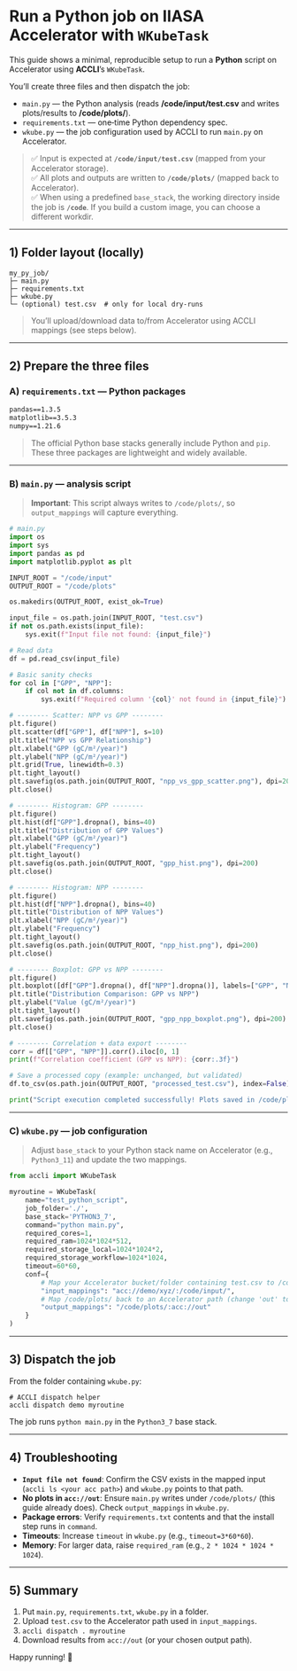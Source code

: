 # Run a **Python** job on IIASA Accelerator with `WKubeTask`

This guide shows a minimal, reproducible setup to run a **Python** script on Accelerator using **ACCLI**’s `WKubeTask`.

You’ll create three files and then dispatch the job:

- `main.py` — the Python analysis (reads **/code/input/test.csv** and writes plots/results to **/code/plots/**).
- `requirements.txt` — one‑time Python dependency spec.
- `wkube.py` — the job configuration used by ACCLI to run `main.py` on Accelerator.

> ✅ Input is expected at **`/code/input/test.csv`** (mapped from your Accelerator storage).  
> ✅ All plots and outputs are written to **`/code/plots/`** (mapped back to Accelerator).  
> ✅ When using a predefined `base_stack`, the working directory inside the job is **`/code`**. If you build a custom image, you can choose a different workdir.

---

## 1) Folder layout (locally)

```
my_py_job/
├─ main.py
├─ requirements.txt
├─ wkube.py
└─ (optional) test.csv  # only for local dry-runs
```

> You’ll upload/download data to/from Accelerator using ACCLI mappings (see steps below).

---

## 2) Prepare the three files

### A) `requirements.txt` — Python packages

```txt
pandas==1.3.5
matplotlib==3.5.3
numpy==1.21.6
```

> The official Python base stacks generally include Python and `pip`. These three packages are lightweight and widely available.

---

### B) `main.py` — analysis script

> **Important**: This script always writes to `/code/plots/`, so `output_mappings` will capture everything.

```python
# main.py
import os
import sys
import pandas as pd
import matplotlib.pyplot as plt

INPUT_ROOT = "/code/input"
OUTPUT_ROOT = "/code/plots"

os.makedirs(OUTPUT_ROOT, exist_ok=True)

input_file = os.path.join(INPUT_ROOT, "test.csv")
if not os.path.exists(input_file):
    sys.exit(f"Input file not found: {input_file}")

# Read data
df = pd.read_csv(input_file)

# Basic sanity checks
for col in ["GPP", "NPP"]:
    if col not in df.columns:
        sys.exit(f"Required column '{col}' not found in {input_file}")

# -------- Scatter: NPP vs GPP --------
plt.figure()
plt.scatter(df["GPP"], df["NPP"], s=10)
plt.title("NPP vs GPP Relationship")
plt.xlabel("GPP (gC/m²/year)")
plt.ylabel("NPP (gC/m²/year)")
plt.grid(True, linewidth=0.3)
plt.tight_layout()
plt.savefig(os.path.join(OUTPUT_ROOT, "npp_vs_gpp_scatter.png"), dpi=200)
plt.close()

# -------- Histogram: GPP --------
plt.figure()
plt.hist(df["GPP"].dropna(), bins=40)
plt.title("Distribution of GPP Values")
plt.xlabel("GPP (gC/m²/year)")
plt.ylabel("Frequency")
plt.tight_layout()
plt.savefig(os.path.join(OUTPUT_ROOT, "gpp_hist.png"), dpi=200)
plt.close()

# -------- Histogram: NPP --------
plt.figure()
plt.hist(df["NPP"].dropna(), bins=40)
plt.title("Distribution of NPP Values")
plt.xlabel("NPP (gC/m²/year)")
plt.ylabel("Frequency")
plt.tight_layout()
plt.savefig(os.path.join(OUTPUT_ROOT, "npp_hist.png"), dpi=200)
plt.close()

# -------- Boxplot: GPP vs NPP --------
plt.figure()
plt.boxplot([df["GPP"].dropna(), df["NPP"].dropna()], labels=["GPP", "NPP"])
plt.title("Distribution Comparison: GPP vs NPP")
plt.ylabel("Value (gC/m²/year)")
plt.tight_layout()
plt.savefig(os.path.join(OUTPUT_ROOT, "gpp_npp_boxplot.png"), dpi=200)
plt.close()

# -------- Correlation + data export --------
corr = df[["GPP", "NPP"]].corr().iloc[0, 1]
print(f"Correlation coefficient (GPP vs NPP): {corr:.3f}")

# Save a processed copy (example: unchanged, but validated)
df.to_csv(os.path.join(OUTPUT_ROOT, "processed_test.csv"), index=False)

print("Script execution completed successfully! Plots saved in /code/plots/")
```

---

### C) `wkube.py` — job configuration

> Adjust `base_stack` to your Python stack name on Accelerator (e.g., `Python3_11`) and update the two mappings.

```python
from accli import WKubeTask

myroutine = WKubeTask(
    name="test_python_script",
    job_folder='./',
    base_stack='PYTHON3_7',   
    command="python main.py",
    required_cores=1,
    required_ram=1024*1024*512,
    required_storage_local=1024*1024*2,
    required_storage_workflow=1024*1024,
    timeout=60*60,
    conf={
        # Map your Accelerator bucket/folder containing test.csv to /code/input/
        "input_mappings": "acc://demo/xyz/:/code/input/",
        # Map /code/plots/ back to an Accelerator path (change 'out' to your target)
        "output_mappings": "/code/plots/:acc://out"
    }
)
```

---

## 3) Dispatch the job

From the folder containing `wkube.py`:
```
# ACCLI dispatch helper
accli dispatch demo myroutine

```

The job runs `python main.py` in the `Python3_7` base stack.

---


## 4) Troubleshooting

- **`Input file not found`**: Confirm the CSV exists in the mapped input (`accli ls <your acc path>`) and `wkube.py` points to that path.
- **No plots in `acc://out`**: Ensure `main.py` writes under `/code/plots/` (this guide already does). Check `output_mappings` in `wkube.py`.
- **Package errors**: Verify `requirements.txt` contents and that the install step runs in `command`.
- **Timeouts**: Increase `timeout` in `wkube.py` (e.g., `timeout=3*60*60`).
- **Memory**: For larger data, raise `required_ram` (e.g., `2 * 1024 * 1024 * 1024`).

---

## 5) Summary

1. Put `main.py`, `requirements.txt`, `wkube.py` in a folder.
2. Upload `test.csv` to the Accelerator path used in `input_mappings`.
3. `accli dispatch . myroutine`
4. Download results from `acc://out` (or your chosen output path).

Happy running! 🚀
